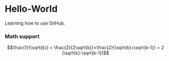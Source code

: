 # Hello-World
Learning how to use GitHub.

### Math support
$$\frac{1}{\sqrt{k}} = \frac{2}{2\sqrt{k}}<\frac{2}{\sqrt{k}+\sqrt{k-1}} = 2 (\sqrt{k}-\sqrt{k-1})$$